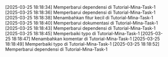 [2025-03-25 18:18:34] Memperbarui dependensi di Tutorial-Mina-Task-1
[2025-03-25 18:18:36] Memperbarui dependensi di Tutorial-Mina-Task-1
[2025-03-25 18:18:38] Menambahkan fitur kecil di Tutorial-Mina-Task-1
[2025-03-25 18:18:40] Memperbarui dokumentasi di Tutorial-Mina-Task-1
[2025-03-25 18:18:43] Memperbarui dependensi di Tutorial-Mina-Task-1
[2025-03-25 18:18:45] Memperbaiki typo di Tutorial-Mina-Task-1
[2025-03-25 18:18:47] Menambahkan komentar di Tutorial-Mina-Task-1
[2025-03-25 18:18:49] Memperbaiki typo di Tutorial-Mina-Task-1
[2025-03-25 18:18:52] Memperbarui dependensi di Tutorial-Mina-Task-1
